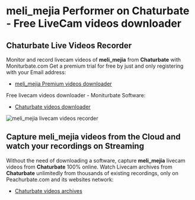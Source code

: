 # meli_mejia Performer on Chaturbate - Free LiveCam videos downloader

## Chaturbate Live Videos Recorder

Monitor and record livecam videos of **meli_mejia** from **Chaturbate** with Moniturbate.com
Get a premium trial for free by just and only registering with your Email address:
* [meli_mejia Premium videos downloader](https://moniturbate.com/request-demo-licence-key.html)

Free livecam videos downloader - Moniturbate Software:
* [Chaturbate videos downloader](https://moniturbate.com/moniturbate-download-software.html)

![meli_mejia livecam videos recorder](https://peachurnet.com/templates/moniturbate-software.png)


## Capture meli_mejia videos from the Cloud and watch your recordings on Streaming

Without the need of downloading a software, capture **meli_mejia** livecam videos from **Chaturbate** 100% online.
Watch Livecam archives from **Chaturbate** unlimitedly from thousands of existing recordings, only on Peachurbate.com and its websites network:
* [Chaturbate videos archives](https://peachurnet.com/)